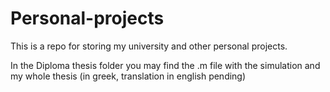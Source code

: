 # Personal-projects

This is a repo for storing my university and other personal projects. 

In the Diploma thesis folder you may find the .m file with the simulation and my whole thesis (in greek, translation in english pending)
